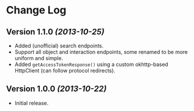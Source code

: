 Change Log
==========

Version 1.1.0 *(2013-10-25)*
--------------------------------

 * Added (unofficial) search endpoints.
 * Support all object and interaction endpoints, some renamed to be more uniform and simple.
 * Added `getAccessTokenResponse()` using a custom okhttp-based HttpClient (can follow protocol redirects).

Version 1.0.0 *(2013-10-22)*
--------------------------------

 * Initial release.